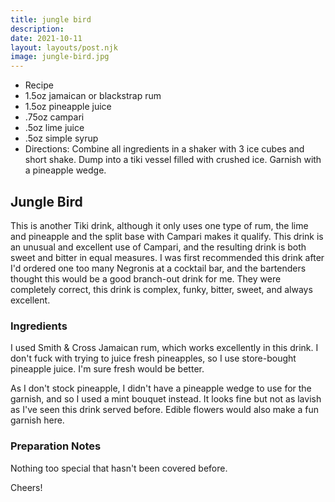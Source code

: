 ```yaml
---
title: jungle bird
description:
date: 2021-10-11
layout: layouts/post.njk
image: jungle-bird.jpg
---
```

 - Recipe
 - 1.5oz jamaican or blackstrap rum
 - 1.5oz pineapple juice
 - .75oz campari
 - .5oz lime juice
 - .5oz simple syrup
 - Directions: Combine all ingredients in a shaker with 3 ice cubes and short shake. Dump into a tiki vessel filled with crushed ice. Garnish with a pineapple wedge.

## Jungle Bird

This is another Tiki drink, although it only uses one type of rum, the lime and pineapple and the split base with Campari makes it qualify. This drink is an unusual and excellent use of Campari, and the resulting drink is both sweet and bitter in equal measures. I was first recommended this drink after I'd ordered one too many Negronis at a cocktail bar, and the bartenders thought this would be a good branch-out drink for me. They were completely correct, this drink is complex, funky, bitter, sweet, and always excellent.

### Ingredients

I used Smith & Cross Jamaican rum, which works excellently in this drink. I don't fuck with trying to juice fresh pineapples, so I use store-bought pineapple juice. I'm sure fresh would be better.

As I don't stock pineapple, I didn't have a pineapple wedge to use for the garnish, and so I used a mint bouquet instead. It looks fine but not as lavish as I've seen this drink served before. Edible flowers would also make a fun garnish here.

### Preparation Notes

Nothing too special that hasn't been covered before.

Cheers!

